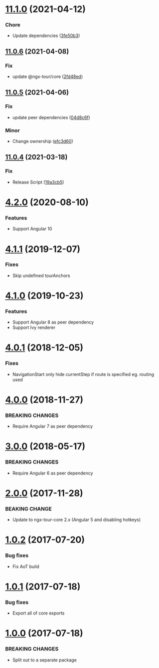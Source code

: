 # [11.1.0](https://github.com/ngx-tour/ngx-tour-console/compare/v11.0.6...v11.1.0) (2021-04-12)


### Chore

* Update dependencies ([3fe50b3](https://github.com/ngx-tour/ngx-tour-console/commit/3fe50b3010cfa4c69c429dd43a5f5df3c4c103a9))

## [11.0.6](https://github.com/ngx-tour/ngx-tour-console/compare/v11.0.5...v11.0.6) (2021-04-08)


### Fix

* update @ngx-tour/core ([2fd48ed](https://github.com/ngx-tour/ngx-tour-console/commit/2fd48ede3015c48f3e965505baad7b741576e276))

## [11.0.5](https://github.com/ngx-tour/ngx-tour-console/compare/v11.0.4...v11.0.5) (2021-04-06)


### Fix

* update peer dependencies ([04d8c6f](https://github.com/ngx-tour/ngx-tour-console/commit/04d8c6ffae0d75642f8044f5ad2c51dd9481f918))

### Minor

* Change ownership ([efc3d60](https://github.com/ngx-tour/ngx-tour-console/commit/efc3d606949398b1bd038d94c9032140b3af9014))

## [11.0.4](https://github.com/ngx-tour/ngx-tour-console/compare/v11.0.3...v11.0.4) (2021-03-18)

### Fix

- Release Script ([19a3cb5](https://github.com/ngx-tour/ngx-tour-console/commit/19a3cb5fd2b077b6c66255d23ea378e1b46348d2))

<a name="4.2.0"></a>

# [4.2.0](https://github.com/isaacplmann/ngx-tour) (2020-08-10)

### Features

- Support Angular 10

<a name="4.1.1"></a>

# [4.1.1](https://github.com/isaacplmann/ngx-tour) (2019-12-07)

### Fixes

- Skip undefined tourAnchors

<a name="4.1.0"></a>

# [4.1.0](https://github.com/isaacplmann/ngx-tour) (2019-10-23)

### Features

- Support Angular 8 as peer dependency
- Support Ivy renderer

<a name="4.0.1"></a>

# [4.0.1](https://github.com/isaacplmann/ngx-tour) (2018-12-05)

### Fixes

- NavigationStart only hide currentStep if route is specified eg. routing used

<a name="4.0.0"></a>

# [4.0.0](https://github.com/isaacplmann/ngx-tour) (2018-11-27)

### BREAKING CHANGES

- Require Angular 7 as peer dependency

<a name="3.0.0"></a>

# [3.0.0](https://github.com/isaacplmann/ngx-tour) (2018-05-17)

### BREAKING CHANGES

- Require Angular 6 as peer dependency

<a name="2.0.0"></a>

# [2.0.0](https://github.com/isaacplmann/ngx-tour) (2017-11-28)

### BEAKING CHANGE

- Update to ngx-tour-core 2.x (Angular 5 and disabling hotkeys)

<a name="1.0.2"></a>

# [1.0.2](https://github.com/isaacplmann/ngx-tour) (2017-07-20)

### Bug fixes

- Fix AoT build

<a name="1.0.1"></a>

# [1.0.1](https://github.com/isaacplmann/ngx-tour) (2017-07-18)

### Bug fixes

- Export all of core exports

<a name="1.0.0"></a>

# [1.0.0](https://github.com/isaacplmann/ngx-tour) (2017-07-18)

### BREAKING CHANGES

- Split out to a separate package
